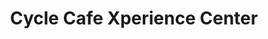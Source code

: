 ---
title: "Cycle Cafe Xperience Center"
url: /velbert/cycle-cafe-xperience-center/
shop: Fahrrad
---